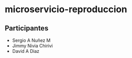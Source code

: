 # microservicio-reproduccion

## Participantes

- Sergio A Nuñez M
- Jimmy Nivia Chirivi
- David A Diaz
